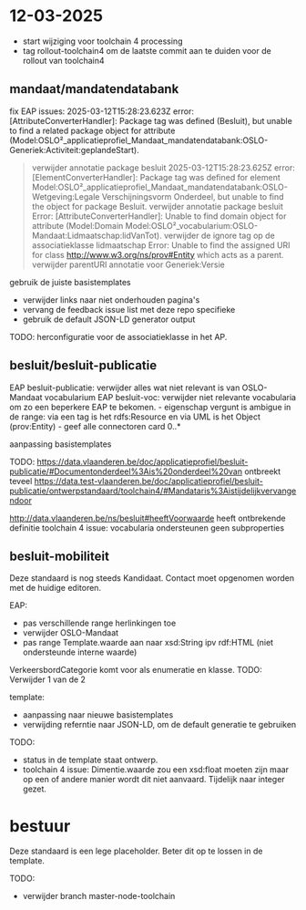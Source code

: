 # 12-03-2025
  - start wijziging voor toolchain 4 processing
  - tag rollout-toolchain4 om de laatste commit aan te duiden voor de rollout van toolchain4

## mandaat/mandatendatabank

fix EAP issues:
2025-03-12T15:28:23.623Z error: [AttributeConverterHandler]: Package tag was defined (Besluit), but unable to find a related package object for attribute (Model:OSLO²_applicatieprofiel_Mandaat_mandatendatabank:OSLO-Generiek:Activiteit:geplandeStart).
   > verwijder annotatie package besluit 
2025-03-12T15:28:23.625Z error: [ElementConverterHandler]: Package tag was defined for element Model:OSLO²_applicatieprofiel_Mandaat_mandatendatabank:OSLO-Wetgeving:Legale Verschijningsvorm Onderdeel, but unable to find the object for package Besluit.
   > verwijder annotatie package besluit
Error: [AttributeConverterHandler]: Unable to find domain object for attribute (Model:Domain Model:OSLO²_vocabularium:OSLO-Mandaat:Lidmaatschap:lidVanTot).
   > verwijder de ignore tag op de associatieklasse lidmaatschap
Error: Unable to find the assigned URI for class http://www.w3.org/ns/prov#Entity which acts as a parent.
   > verwijder parentURI annotatie voor Generiek:Versie

gebruik de juiste basistemplates
   - verwijder links naar niet onderhouden pagina's
   - vervang de feedback issue list met deze repo specifieke
   - gebruik de default JSON-LD generator output

TODO:
  herconfiguratie voor de associatieklasse in het AP.

## besluit/besluit-publicatie

EAP besluit-publicatie: verwijder alles wat niet relevant is van OSLO-Mandaat vocabularium
EAP besluit-voc: verwijder niet relevante vocabularia om zo een beperkere EAP te bekomen.
    - eigenschap vergunt is ambigue in de range: via een tag is het rdfs:Resource en via UML is het Object (prov:Entity)
    - geef alle connectoren card 0..*

aanpassing basistemplates

TODO: https://data.vlaanderen.be/doc/applicatieprofiel/besluit-publicatie/#Documentonderdeel%3Ais%20onderdeel%20van ontbreekt
teveel https://data.test-vlaanderen.be/doc/applicatieprofiel/besluit-publicatie/ontwerpstandaard/toolchain4/#Mandataris%3Aistijdelijkvervangendoor

http://data.vlaanderen.be/ns/besluit#heeftVoorwaarde heeft ontbrekende definitie
toolchain 4 issue: vocabularia ondersteunen geen subproperties


## besluit-mobiliteit
Deze standaard is nog steeds Kandidaat. Contact moet opgenomen worden met de huidige editoren.

EAP:
  - pas verschillende range herlinkingen toe
  - verwijder OSLO-Mandaat
  - pas range Template.waarde aan naar xsd:String ipv rdf:HTML (niet ondersteunde interne waarde)

VerkeersbordCategorie komt voor als enumeratie en klasse. TODO: Verwijder 1 van de 2

template:
  - aanpassing naar nieuwe basistemplates
  - verwijding referntie naar JSON-LD, om de default generatie te gebruiken

TODO:
  - status in de template staat ontwerp.
  - toolchain 4 issue: Dimentie.waarde zou een xsd:float moeten zijn maar op een of andere manier wordt dit niet aanvaard. 
          Tijdelijk naar integer gezet.

# bestuur
Deze standaard is een lege placeholder.
  Beter dit op te lossen in de template.


TODO: 
  - verwijder branch master-node-toolchain
